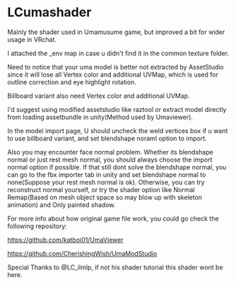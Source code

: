 # LCumashader
Mainly the shader used in Umamusume game, but improved a bit for wider usage in VRchat.

I attached the _env map in case u didn't find it in the common texture folder.

Need to notice that your uma model is better not extracted by AssetStudio since it will lose all Vertex color and additional UVMap, which is used for outline correction and eye highlight rotation.

Billboard variant also need Vertex color and additional UVMap.

I'd suggest using modified assetstudio like raztool or extract model directly from loading assetbundle in unity(Method used by Umaviewer).

In the model import page, U should uncheck the weld vertices box if u want to use billboard variant, and set blendshape noraml option to import.

Also you may encounter face normal problem. Whether its blendshape normal or just rest mesh normal, you should always choose the import normal option if possible. If that still dont solve the blendshape normal, you can go to the fbx importer tab in unity and set blendshape normal to none(Suppose your rest mesh normal is ok). Otherwise, you can try reconstruct normal yourself, or try the shader option like Normal Remap(Based on mesh object space so may blow up with skeleton animation) and Only painted shadow.

For more info about how original game file work, you could go check the following repository:

https://github.com/katboi01/UmaViewer

https://github.com/CherishingWish/UmaModStudio

Special Thanks to @LC_ilmlp, if not his shader tutorial this shader wont be here.
